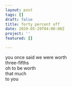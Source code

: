 ```yaml
---
layout: post
tags: []
draft: false
title: forty percent off
date: 2020-05-29T04:00:00Z
project: ''
featured: []

---
```

you once said we were worth  
three-fifths  
oh to be worth  
that much  
to you
